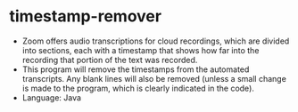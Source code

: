 # timestamp-remover
- Zoom offers audio transcriptions for cloud recordings, which are divided into sections, each with a timestamp that shows how far into the recording that portion of the text was recorded.
- This program will remove the timestamps from the automated transcripts. Any blank lines will also be removed (unless a small change is made to the program, which is clearly indicated in the code).
- Language: Java